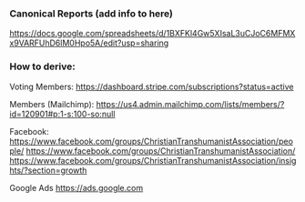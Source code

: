 ### Canonical Reports (add info to here)
https://docs.google.com/spreadsheets/d/1BXFKl4Gw5XIsaL3uCJoC6MFMXx9VARFUhD6lM0Hpo5A/edit?usp=sharing

### How to derive:

Voting Members:
https://dashboard.stripe.com/subscriptions?status=active

Members (Mailchimp):
https://us4.admin.mailchimp.com/lists/members/?id=120901#p:1-s:100-so:null

Facebook:
https://www.facebook.com/groups/ChristianTranshumanistAssociation/people/
https://www.facebook.com/groups/ChristianTranshumanistAssociation/
https://www.facebook.com/groups/ChristianTranshumanistAssociation/insights/?section=growth

Google Ads
https://ads.google.com
